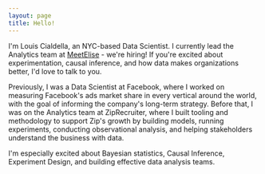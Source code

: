```yaml
---
layout: page
title: Hello!
---
```


I'm Louis Cialdella, an NYC-based Data Scientist. I currently lead the Analytics team at [MeetElise](http://meetelise.com) - we're hiring! If you're excited about experimentation, causal inference, and how data makes organizations better, I'd love to talk to you.

Previously, I was a Data Scientist at Facebook, where I worked on measuring Facebook's ads market share in every vertical around the world, with the goal of informing the company's long-term strategy. Before that, I was on the Analytics team at ZipRecruiter, where I built tooling and methodology to support Zip's growth by building models, running experiments, conducting observational analysis, and helping stakeholders understand the business with data.

I'm especially excited about Bayesian statistics, Causal Inference, Experiment Design, and building effective data analysis teams.
